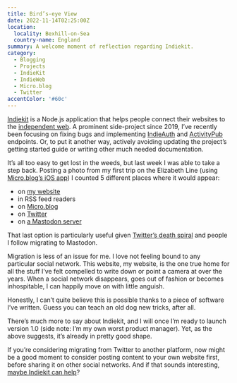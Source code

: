 ```yaml
---
title: Bird’s-eye View
date: 2022-11-14T02:25:00Z
location:
  locality: Bexhill-on-Sea
  country-name: England
summary: A welcome moment of reflection regarding Indiekit.
category:
  - Blogging
  - Projects
  - IndieKit
  - IndieWeb
  - Micro.blog
  - Twitter
accentColor: '#60c'
---
```


[Indiekit][1] is a Node.js application that helps people connect their websites to the [independent web][2]. A prominent side-project since 2019, I’ve recently been focusing on fixing bugs and implementing [IndieAuth][3] and [ActivityPub][4] endpoints. Or, to put it another way, actively avoiding updating the project’s getting started guide or writing other much needed documentation.

It’s all too easy to get lost in the weeds, but last week I was able to take a step back. Posting a photo from my first trip on the Elizabeth Line (using [Micro.blog’s iOS app][5]) I counted 5 different places where it would appear:

* on [my website][6]
* in RSS feed readers
* on [Micro.blog][7]
* on [Twitter][8]
* on [a Mastodon server][9]

That last option is particularly useful given [Twitter’s death spiral][10] and people I follow migrating to Mastodon.

Migration is less of an issue for me. I love not feeling bound to any particular social network. This website, my website, is the one true home for all the stuff I’ve felt compelled to write down or point a camera at over the years. When a social network disappears, goes out of fashion or becomes inhospitable, I can happily move on with little anguish.

Honestly, I can’t quite believe this is possible thanks to a piece of software I’ve written. Guess you can teach an old dog new tricks, after all.

There’s much more to say about Indiekit, and I will once I’m ready to launch version 1.0 (side note: I’m my own worst product manager). Yet, as the above suggests, it’s already in pretty good shape.

If you’re considering migrating from Twitter to another platform, now might be a good moment to consider posting content to your own website first, before sharing it on other social networks. And if that sounds interesting, [maybe Indiekit can help][1]?

[1]: https://getindiekit.com
[2]: https://indieweb.org
[3]: https://indieauth.spec.indieweb.org
[4]: https://www.w3.org/TR/activitypub
[5]: https://apps.apple.com/gb/app/micro-blog/id1253201335
[6]: /photos/1668034491/
[7]: https://micro.blog/paulrobertlloyd
[8]: https://twitter.com/paulrobertlloyd/status/1590478628868874240
[9]: https://mastodon.social/@paulrobertlloyd/109316317363676243
[10]: https://www.nytimes.com/2022/11/11/technology/elon-musk-twitter-takeover.html
